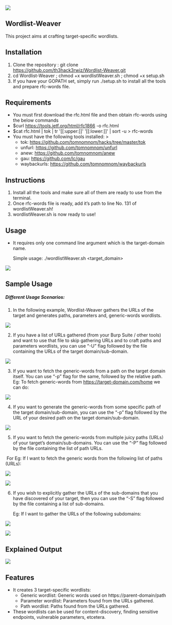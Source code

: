 ![](https://th3hack3rwiz.github.io/images/Wordlist-Weaver/banner.PNG)
## Wordlist-Weaver

This project aims at crafting target-specific wordlists. 

## Installation

1. Clone the repository :  git clone https://github.com/th3hack3rwiz/Wordlist-Weaver.git
2. cd Wordlist-Weaver ; chmod +x wordlistWeaver.sh ; chmod +x setup.sh
3. If you have your GOPATH set, simply run ./setup.sh to install all the tools and prepare rfc-words file.

## Requirements

- You must first download the rfc.html file and then obtain rfc-words using the below commands
- $curl https://tools.ietf.org/html/rfc1866 -o rfc.html
- $cat rfc.html | tok | tr '[[:upper:]]' '[[:lower:]]' | sort -u > rfc-words 
- You must have the following tools installed: >
  - tok: https://github.com/tomnomnom/hacks/tree/master/tok
  - unfurl: https://github.com/tomnomnom/unfurl
  - anew: https://github.com/tomnomnom/anew
  - gau: https://github.com/lc/gau
  - waybackurls: https://github.com/tomnomnom/waybackurls

## Instructions

1. Install all the tools and make sure all of them are ready to use from the terminal. 
2. Once rfc-words file is ready, add it’s path to line No. 131 of wordlistWeaver.sh!
3. wordlistWeaver.sh is now ready to use!

## Usage

- It requires only one command line argument which is the target-domain name. 

  Simple usage: 	./wordlistWeaver.sh   <target_domain>

![](https://th3hack3rwiz.github.io/images/Wordlist-Weaver/usage.PNG)

## Sample Usage

##### Different Usage Scenarios:

1. In the following example, Wordlist-Weaver gathers the URLs of the target and generates paths, parameters and, generic-words wordlists.

![](https://th3hack3rwiz.github.io/images/Wordlist-Weaver/default_use.PNG)

2. If you have a list of URLs gathered (from your Burp Suite / other tools) and want to use that file to skip gathering URLs and to craft paths and parameters wordlists, you can use “-U” flag followed by the file containing the URLs of the target domain/sub-domain.

![](https://th3hack3rwiz.github.io/images/Wordlist-Weaver/-U.PNG)

3. If you want to fetch the generic-words from a path on the target domain itself. You can use “-p” flag for the same, followed by the relative path. 
    Eg: To fetch generic-words from https://target-domain.com/home we can do:

![](https://th3hack3rwiz.github.io/images/Wordlist-Weaver/-p1.PNG)

4. If you want to generate the generic-words from some specific path of the target domain/sub-domain, you can use the “-p” flag followed by the URL of your desired path on the target domain/sub-domain. 

![](https://th3hack3rwiz.github.io/images/Wordlist-Weaver/-p2.PNG)

5. If you want to fetch the generic-words from multiple juicy paths (URLs) of your target’s domain/sub-domains. You can use the “-P” flag followed by the file containing the list of path URLs.

​       For Eg: If I want to fetch the generic words from the following list of paths (URLs):

![](https://th3hack3rwiz.github.io/images/Wordlist-Weaver/paths.PNG)

![](https://th3hack3rwiz.github.io/images/Wordlist-Weaver/-P.PNG)

6. If you wish to explicitly gather the URLs of the sub-domains that you have discovered of your target, then you can use the “-S” flag followed by the file containing a list of sub-domains.

   Eg: If I want to gather the URLs of the following subdomains:

![](https://th3hack3rwiz.github.io/images/Wordlist-Weaver/subdomains.PNG)

![](https://th3hack3rwiz.github.io/images/Wordlist-Weaver/-S.PNG)

## Explained Output

![](https://th3hack3rwiz.github.io/images/Wordlist-Weaver/explained_output.PNG)

## Features

- It creates 3 target-specific wordlists:
  - Generic wordlist: Generic words used on https://parent-domain/path
  - Parameter wordlist: Parameters found from the URLs gathered.
  - Path wordlist: Paths found from the URLs gathered.
- These wordlists can be used for content-discovery, finding sensitive endpoints, vulnerable parameters, etcetera. 
